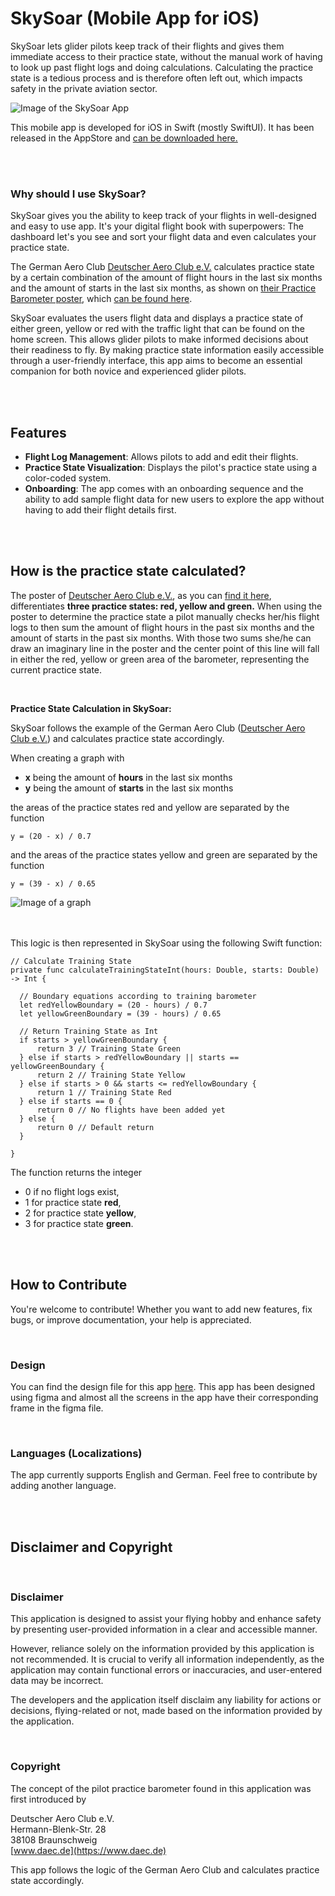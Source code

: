 

# SkySoar (Mobile App for iOS)

SkySoar lets glider pilots keep track of their flights and gives them immediate access to their practice state, without the manual work of having to look up past flight logs and doing calculations.
Calculating the practice state is a tedious process and is therefore often left out, which impacts safety in the private aviation sector.


<img src="https://github.com/jonasclick/TBARO-Images/blob/main/Sideways%20with%20Text%20small.png" alt="Image of the SkySoar App" style="max-width: 100%; height: auto;">

This mobile app is developed for iOS in Swift (mostly SwiftUI). It has been released in the AppStore and [can be downloaded here.](https://apps.apple.com/ch/app/skysoar/id6608979357?)

<br><br>

### Why should I use SkySoar?

SkySoar gives you the ability to keep track of your flights in well-designed and easy to use app. It's your digital flight book with superpowers: The dashboard let's you see and sort your flight data and even calculates your practice state. 

The German Aero Club [Deutscher Aero Club e.V.](https://www.daec.de) calculates practice state by a certain combination of the amount of flight hours in the last six months and the amount of starts in the last six months, as shown on [their Practice Barometer poster](https://www.daec.de/media/files/2023/Sportarten/Segelflug/Downloads/DAeC-Trainingbarometer_A3-Plakat_RZ_Druck_a.pdf), which [can be found here](https://www.daec.de/sportarten/segelflug/downloads-termine/#c505).

SkySoar evaluates the users flight data and displays a practice state of either green, yellow or red with the traffic light that can be found on the home screen. This allows glider pilots to make informed decisions about their readiness to fly. By making practice state information easily accessible through a user-friendly interface, this app aims to become an essential companion for both novice and experienced glider pilots.

<br><br>

## Features

- **Flight Log Management**: Allows pilots to add and edit their flights.
- **Practice State Visualization**: Displays the pilot's practice state using a color-coded system.
- **Onboarding**: The app comes with an onboarding sequence and the ability to add sample flight data for new users to explore the app without having to add their flight details first.

<br><br>

## How is the practice state calculated?
The poster of [Deutscher Aero Club e.V.](https://www.daec.de), as you can [find it here](https://www.daec.de/media/files/2023/Sportarten/Segelflug/Downloads/DAeC-Trainingbarometer_A3-Plakat_RZ_Druck_a.pdf), differentiates **three practice states: red, yellow and green.** When using the poster to determine the practice state a pilot manually checks her/his flight logs to then sum the amount of flight hours in the past six months and the amount of starts in the past six months. With those two sums she/he can draw an imaginary line in the poster and the center point of this line will fall in either the red, yellow or green area of the barometer, representing the current practice state.

<br>

**Practice State Calculation in SkySoar:**

SkySoar follows the example of the German Aero Club ([Deutscher Aero Club e.V.](https://www.daec.de)) and calculates practice state accordingly.

When creating a graph with 
 - **x** being the amount of **hours** in the last six months
 - **y** being the amount of **starts** in the last six months

the areas of the practice states red and yellow are separated by the function

    y = (20 - x) / 0.7
    
and the areas of the practice states yellow and green are separated by the function

    y = (39 - x) / 0.65


<img src="https://github.com/jonasclick/TBARO-Images/blob/main/Separator%20Lines%20Graph.png?raw=true" alt="Image of a graph" style="max-width: 100%; height: auto;">

<br><br>
This logic is then represented in SkySoar using the following Swift function:
        
    // Calculate Training State
    private func calculateTrainingStateInt(hours: Double, starts: Double) -> Int {
        
      // Boundary equations according to training barometer
      let redYellowBoundary = (20 - hours) / 0.7
      let yellowGreenBoundary = (39 - hours) / 0.65
      
      // Return Training State as Int
      if starts > yellowGreenBoundary {
          return 3 // Training State Green
      } else if starts > redYellowBoundary || starts == yellowGreenBoundary {
          return 2 // Training State Yellow
      } else if starts > 0 && starts <= redYellowBoundary {
          return 1 // Training State Red
      } else if starts == 0 {
          return 0 // No flights have been added yet
      } else {
          return 0 // Default return
      }
      
    }
    
The function returns the integer
 - 0 if no flight logs exist,
 - 1 for practice state **red**,
 - 2 for practice state **yellow**,
 - 3 for practice state **green**.



<br><br>

## How to Contribute

You're welcome to contribute! Whether you want to add new features, fix bugs, or improve documentation, your help is appreciated.

<br>

### Design

You can find the design file for this app [here](https://www.figma.com/design/L1Fn3gFKQ1TWshIywxj2zx/Trainingsbarometer-App?node-id=0-1&t=8CDHrlqvVWP6JOLS-1).
This app has been designed using figma and almost all the screens in the app have their corresponding frame in the figma file.

<br>

### Languages (Localizations)

The app currently supports English and German. Feel free to contribute by adding another language.

<br><br>

## Disclaimer and Copyright

<br>

### Disclaimer

This application is designed to assist your flying hobby and enhance safety by presenting user-provided information in a clear and accessible manner.

However, reliance solely on the information provided by this application is not recommended. It is crucial to verify all information independently, as the application may contain functional errors or inaccuracies, and user-entered data may be incorrect.

The developers and the application itself disclaim any liability for actions or decisions, flying-related or not, made based on the information provided by the application.

<br>

### Copyright

The concept of the pilot practice barometer found in this application was first introduced by

Deutscher Aero Club e.V.  
Hermann-Blenk-Str. 28  
38108 Braunschweig  
[www.daec.de](https://www.daec.de)

This app follows the logic of the German Aero Club and calculates practice state accordingly.
